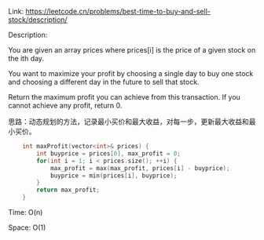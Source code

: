 Link: https://leetcode.cn/problems/best-time-to-buy-and-sell-stock/description/

Description:

You are given an array prices where prices[i] is the price of a given stock on the ith day.

You want to maximize your profit by choosing a single day to buy one stock and choosing a different day in the future to sell that stock.

Return the maximum profit you can achieve from this transaction. If you cannot achieve any profit, return 0.

思路：动态规划的方法，记录最小买价和最大收益，对每一步，更新最大收益和最小买价。

```c++
    int maxProfit(vector<int>& prices) {
        int buyprice = prices[0], max_profit = 0;
        for(int i = 1; i < prices.size(); ++i) {
            max_profit = max(max_profit, prices[i] - buyprice);
            buyprice = min(prices[i], buyprice);
        }
        return max_profit;
    }
```

Time: O(n)

Space: O(1)
